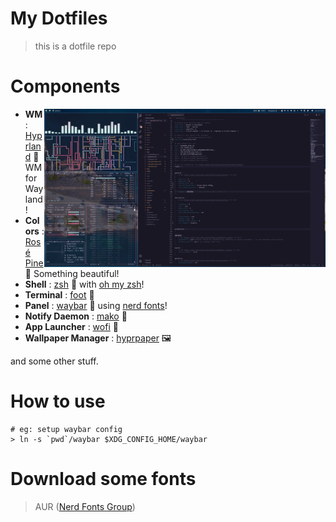# My Dotfiles
> this is a dotfile repo

# Components
<img src="./screenshots/2023072211071689995850.png" alt="" align="right" width="450px">

- **WM**                : [Hyprland](https://github.com/hyprwm/Hyprland) :art: WM for Wayland!
- **Colors**            : [Rosé Pine](https://rosepinetheme.com/) :rainbow: Something beautiful!
- **Shell**             : [zsh](https://wiki.archlinux.org/index.php/zsh) :shell: with [oh my zsh](https://github.com/ohmyzsh/ohmyzsh)!
- **Terminal**          : [foot](https://codeberg.org/dnkl/foot) :foot:
- **Panel**             : [waybar](https://github.com/Alexays/Waybar) :shaved_ice: using [nerd fonts](https://github.com/ryanoasis/nerd-fonts)!
- **Notify Daemon**     : [mako](https://github.com/emersion/mako) 🔔 
- **App Launcher**      : [wofi](https://hg.sr.ht/~scoopta/wofi) :rocket:
- **Wallpaper Manager** : [hyprpaper](https://github.com/hyprwm/hyprpaper) 🖼️

and some other stuff.

# How to use
```
# eg: setup waybar config
> ln -s `pwd`/waybar $XDG_CONFIG_HOME/waybar
```

# Download some fonts
> AUR ([Nerd Fonts Group](https://archlinux.org/groups/any/nerd-fonts/))
